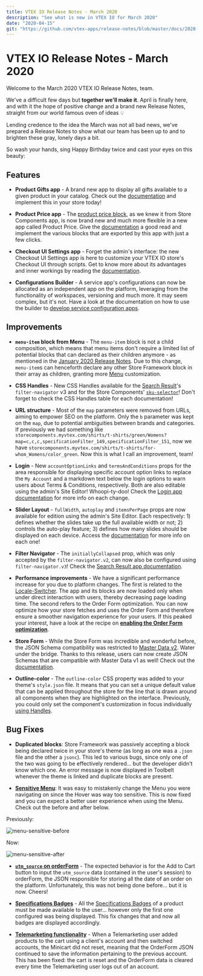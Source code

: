 ```yaml
---
title: VTEX IO Release Notes - March 2020
description: "See what is new in VTEX IO for March 2020"
date: "2020-04-15"
git: "https://github.com/vtex-apps/release-notes/blob/master/docs/2020-03/README.md"
---
```


# VTEX IO Release Notes - March 2020

Welcome to the March 2020 VTEX IO Release Notes, team.

We've a difficult few days but **together we'll make it**. April is finally here, and with it the hope of positive change and a brand new Release Notes, straight from our world famous oven of ideas :bulb:

Lending credence to the idea the March was not all bad news, we've prepared a Release Notes to show what our team has been up to and to brighten these gray, lonely days a bit.

So wash your hands, sing Happy Birthday twice and cast your eyes on this beauty:

## Features

- **Product Gifts app** - A brand new app to display all gifts available to a given product in your catalog. Check out the [documentation](https://vtex.io/docs/components/all/vtex.product-gifts@0.2.0/) and implement this in your store today! 

- **Product Price app** - The [product price block](https://vtex.io/docs/components/all/vtex.store-components/product-price), as we knew it from Store Components app, is now brand new and much more flexible in a new app called Product Price. Give the [documentation](https://vtex.io/docs/components/all/vtex.product-price@1.2.1/) a good read and implement the various blocks that are exported by this app with just a few clicks. 

- **Checkout UI Settings app** - Forget the admin's interface: the new Checkout UI Settings app is here to customize your VTEX IO store's Checkout UI through scripts. Get to know more about its advantages and inner workings by reading the [documentation](https://vtex.io/docs/apps/functional/vtex.checkout-ui-settings@0.0.3). 

- **Configurations Builder** - A service app's configurations can now be allocated as an independent app on the platform, leveraging from the functionality of workspaces, versioning and much more. It may seem complex, but it's not. Have a look at the documentation on how to use the builder to [develop service configuration apps](https://vtex.io/docs/recipes/development/developing-service-configuration-apps/). 

## Improvements

- **`menu-item` block from Menu** - The `menu-item` block is not a child composition, which means that menu items don't require a limited list of potential blocks that can declared as their children anymore - as mentioned in the [January 2020 Release Notes](https://vtex.io/docs/releases/2020-01/README/). Due to this change, `menu-item`s can henceforth declare any other Store Framework block in their array as children, granting more [Menu](https://vtex.io/docs/components/all/vtex.menu@2.24.1) customization. 

- **CSS Handles** - New CSS Handles available for the [Search Result](https://vtex.io/docs/components/all/vtex.search-result@3.53.1)'s  `filter-navigator` v3 and for the Store Components' [`sku-selector`](https://vtex.io/docs/components/all/vtex.store-components@3.109.0/sku-selector)! Don't forget to check the CSS Handles table for each documentation!

- **URL structure** - Most of the `map` parameters were removed from URLs, aiming to empower SEO on the platform. Only the `b` parameter was kept on the `map`, due to potential ambiguities between brands and categories. If previously we had something like `storecomponents.myvtex.com/shirts/t-shirts/green/Womens?map=c,c,c,specificationFilter_149,specificationFilter_151`, now we have `storecomponents.myvtex.com/shirts/t-shirts/for-whom_Womens/color_green`. Now this is what I call an improvement, team! 

- **Login** - New `accountOptionLinks` and `termsAndConditions` props for the area responsible for displaying specific account option links to replace the `My Account` and a markdown text below the login options to warn users about Terms & Conditions, respectively. Both are also editable using the admin's Site Editor! Whoopi-ty-doo! Check the [Login app documentation](https://vtex.io/docs/components/all/vtex.login/) for more info on each change.

- **Slider Layout** - `fullWidth`, `autoplay` and `itemsPerPage` props are now available for edition using the admin's Site Editor. Each respectively: 1) defines whether the slides take up the full available width or not; 2) controls the auto-play feature; 3) defines how many slides should be displayed on each device. Access the [documentation](https://vtex.io/docs/components/layout-blocks/vtex.slider-layout@0.11.0/) for more info on each one!

- **Filter Navigator** - The `initiallyCollapsed` prop, which was only accepted by the `filter-navigator.v2`, can now also be configured using `filter-navigator.v3`! Check the [Search Result app documentation](https://vtex.io/docs/components/all/vtex.search-result@3.55.2/).

- **Performance improvements** - We have a significant performance increase for you due to platform changes. The first is related to the [Locale-Switcher](https://vtex.io/docs/components/all/vtex.locale-switcher@0.5.5/). The app and its blocks are now loaded only when under direct interaction with users, thereby decreasing page loading time. The second refers to the Order Form optimization. You can now optimize how your store fetches and uses the Order Form and therefore ensure a smoother navigation experience for your users. If this peaked your interest, have a look at the recipe on [**enabling the Order Form optimization**](https://vtex.io/docs/recipes/store-management/enabling-order-form-optimization/).

- **Store Form** - While the Store Form was incredible and wonderful before, the JSON Schema compatibility was restricted to [Master Data v2](https://help.vtex.com/tutorial/master-data-v2--3JJ1mlzuo88w22gO0gy0QS). Water under the bridge. Thanks to this release, users can now create JSON Schemas that are compatible with Master Data v1 as well! Check out the [documentation](https://vtex.io/docs/components/all/vtex.store-form@0.3.4/).

- **Outline-color** - The `outline-color` CSS property was added to your theme's `style.json` file. It means that you can set a unique default value that can be applied throughout the store for the line that is drawn around all components when they are highlighted on the interface. Previously, you could only set the component's customization in focus individually [using Handles](https://vtex.io/docs/recipes/style/using-css-handles-for-store-customization).

## Bug Fixes

- **Duplicated blocks**: Store Framework was passively accepting a block being declared twice in your store's theme (as long as one was a `.json` file and the other a `jsonc`). This led to various bugs, since only one of the two was going to be effectively rendered... but the developer didn't know which one. An error message is now displayed in Toolbelt whenever the theme is linked and duplicate blocks are present. 

- **[Sensitive Menu](https://github.com/vtex-apps/menu/pull/91)**: It was easy to mistakenly change the Menu you were navigating on since the Hover was way too sensitive. This is now fixed and you can expect a better user experience when using the Menu. Check out the before and after below.

Previously:

![menu-sensitive-before](https://user-images.githubusercontent.com/52087100/79347405-0cd66880-7f0a-11ea-9511-9f39cb62c819.gif)

Now:

![menu-sensitive-after](https://user-images.githubusercontent.com/52087100/79347935-ad2c8d00-7f0a-11ea-8a3f-91356555709f.gif)

- **[`utm_source` on orderForm](https://github.com/vtex-apps/add-to-cart-button/pull/12)** - The expected behavior is for the Add to Cart button to input the `utm_source` data (contained in the user's session) to orderForm, the JSON responsible for storing all the date of an order on the platform. Unfortunately, this was not being done before... but it is now. Cheers!

- **[Specifications Badges](https://github.com/vtex-apps/product-specification-badges/pull/6)** - All the [Specifications Badges](https://vtex.io/docs/app/vtex.product-specification-badges@0.1.0) of a product must be made available to the user... however only the first one configured was being displayed. This fix changes that and now all badges are displayed accordingly.

- **[Telemarketing functionality](https://github.com/vtex-apps/store-graphql/pull/451)** - When a Telemarketing user added products to the cart using a client's account and then switched accounts, the Minicart did not reset, meaning that the OrderForm JSON continued to save the information pertaining to the previous account. This has been fixed: the cart is reset and the OrderForm data is cleared every time the Telemarketing user logs out of an account.
